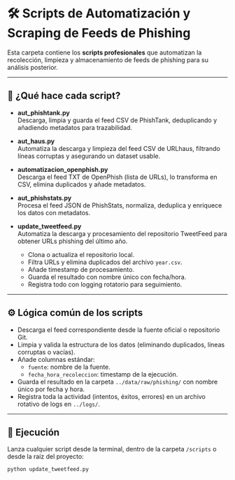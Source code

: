 # 🛠️ Scripts de Automatización y Scraping de Feeds de Phishing

Esta carpeta contiene los **scripts profesionales** que automatizan la recolección, limpieza y almacenamiento de feeds de phishing para su análisis posterior.

---

## 📜 ¿Qué hace cada script?

- **aut_phishtank.py**  
  Descarga, limpia y guarda el feed CSV de PhishTank, deduplicando y añadiendo metadatos para trazabilidad.

- **aut_haus.py**  
  Automatiza la descarga y limpieza del feed CSV de URLhaus, filtrando líneas corruptas y asegurando un dataset usable.

- **automatizacion_openphish.py**  
  Descarga el feed TXT de OpenPhish (lista de URLs), lo transforma en CSV, elimina duplicados y añade metadatos.

- **aut_phishstats.py**  
  Procesa el feed JSON de PhishStats, normaliza, deduplica y enriquece los datos con metadatos.

- **update_tweetfeed.py**  
  Automatiza la descarga y procesamiento del repositorio TweetFeed para obtener URLs phishing del último año.  
  - Clona o actualiza el repositorio local.  
  - Filtra URLs y elimina duplicados del archivo `year.csv`.  
  - Añade timestamp de procesamiento.  
  - Guarda el resultado con nombre único con fecha/hora.  
  - Registra todo con logging rotatorio para seguimiento.  

---

## ⚙️ Lógica común de los scripts

- Descarga el feed correspondiente desde la fuente oficial o repositorio Git.  
- Limpia y valida la estructura de los datos (eliminando duplicados, líneas corruptas o vacías).  
- Añade columnas estándar:  
  - `fuente`: nombre de la fuente.  
  - `fecha_hora_recoleccion`: timestamp de la ejecución.  
- Guarda el resultado en la carpeta `../data/raw/phishing/` con nombre único por fecha y hora.  
- Registra toda la actividad (intentos, éxitos, errores) en un archivo rotativo de logs en `../logs/`.

---

## 🚦 Ejecución

Lanza cualquier script desde la terminal, dentro de la carpeta `/scripts` o desde la raíz del proyecto:

```bash
python update_tweetfeed.py
